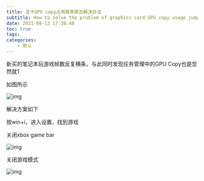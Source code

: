 ```yaml
---
title: 显卡GPU copy占用跳来跳去解决办法
subtitle: How to solve the problem of graphics card GPU copy usage jumping around
date: 2021-08-13 17:38:48
toc: true
tags: 
categories: 
    - 默认
---
```


 新买的笔记本玩游戏帧数反复横条，与此同时发现任务管理中的GPU Copy也是忽然就1

如图所示

![img](https://raw.githubusercontent.com/james-curtis/james-curtis.github.io/static/images/20210813173611331.png)



解决方案如下

按win+i，进入设置，找到游戏

关闭xbox game bar

![img](https://raw.githubusercontent.com/james-curtis/james-curtis.github.io/static/images/20210813173730779.png)



关闭游戏模式

![img](https://raw.githubusercontent.com/james-curtis/james-curtis.github.io/static/images/20210813173813344.png)